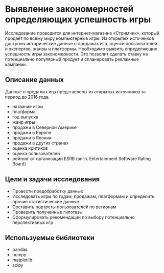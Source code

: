 # Выявление закономерностей определяющих успешность игры

Исследование проводится для интернет-магазине «Стримчик», который продаёт по всему миру компьютерные игры. Из открытых источников доступны исторические данные о продажах игр, оценки пользователей и экспертов, жанры и платформы. Необходимо выявить определяющие успешность игры закономерности. Это позволит сделать ставку на потенциально популярный продукт и спланировать рекламные кампании.

## Описание данных

Данные о продажах игр представлены из открытых источников за период до 2016 года.
- название игры
- платформа
- год выпуска
- жанр игры
- продажи в Северной Америке
- продажи в Европе
- продажи в Японии
- продажи в других странах
- оценка критиков
- оценка пользователей
- рейтинг от организации ESRB (англ. Entertainment Software Rating Board)

## Цели и задачи исследования

- Провести предобработку данных
- Исследовать игры по годам, продажам, платформам и определить прочие статистические данные
- Составить портреты пользователей по регионам
- Проверить полученные гипотезы
- Сформулировать рекомендации по выбору потенциально перспективных игр

## Используемые библиотеки

- pandas
- numpy
- matplotlib
- scipy
